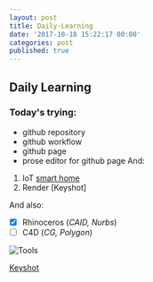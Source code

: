 ```yaml
---
layout: post
title: Daily-Learning
date: '2017-10-18 15:22:17 00:00'
categories: post
published: true
---
```


## Daily Learning
### Today's trying:
- github repository
- github workflow
- github page
- prose editor for github page
And:
1. IoT [smart home](http://study.163.com/course/courseLearn.htm?courseId=1304002 "IoT")
2. Render [Keyshot]

And also:
- [x] Rhinoceros (*CAID, Nurbs*)
- [ ] C4D (*CG, Polygon*)

![Tools](https://pic4.zhimg.com/50/v2-93ff87c3bc30542ec4222b6bd4161613_hd.jpg)

[Keyshot](https://v.daxue.taobao.com/detail.htm?spm=a2174.7789578.2.1.4632lT&courseId=50660)
